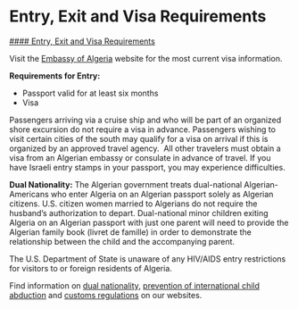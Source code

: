 # Entry, Exit and Visa Requirements

[#### Entry, Exit and Visa Requirements](javascript:void(0); "Entry, Exit and Visa Requirements")

Visit the [Embassy of Algeria](https://embwashington.mfa.gov.dz/services-for-foreigners/entry-visa-to-algeria-1) website for the most current visa information.

**Requirements for Entry:**

* Passport valid for at least six months
* Visa

Passengers arriving via a cruise ship and who will be part of an organized shore excursion do not require a visa in advance. Passengers wishing to visit certain cities of the south may qualify for a visa on arrival if this is organized by an approved travel agency.  All other travelers must obtain a visa from an Algerian embassy or consulate in advance of travel. If you have Israeli entry stamps in your passport, you may experience difficulties.

**Dual Nationality:** The Algerian government treats dual-national Algerian-Americans who enter Algeria on an Algerian passport solely as Algerian citizens. U.S. citizen women married to Algerians do not require the husband’s authorization to depart. Dual-national minor children exiting Algeria on an Algerian passport with just one parent will need to provide the Algerian family book (livret de famille) in order to demonstrate the relationship between the child and the accompanying parent.

The U.S. Department of State is unaware of any HIV/AIDS entry restrictions for visitors to or foreign residents of Algeria.

Find information on [dual nationality](https://travel.state.gov/content/travel/en/international-travel/before-you-go/travelers-with-special-considerations/Dual-Nationality-Travelers.html "http://travel.state.gov/travel/cis_pa_tw/cis/cis_1753.html"), [prevention of international child abduction](https://travel.state.gov/content/childabduction/en/preventing.html "http://travel.state.gov/abduction/prevention/prevention_560.html") and [customs regulations](https://travel.state.gov/content/passports/en/go/customs.html) on our websites.